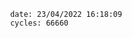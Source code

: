 

                date: 23/04/2022 16:18:09
                cycles: 66660

                         